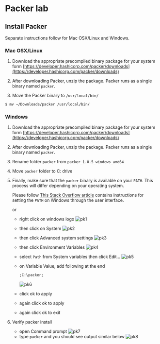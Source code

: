 # Packer lab

## Install Packer

Separate instructions follow for Mac OSX/Linux and Windows.

### Mac OSX/Linux

1. Download the appropriate precompiled binary package for your system form [https://developer.hashicorp.com/packer/downloads](https://developer.hashicorp.com/packer/downloads)

2. After downloading Packer, unzip the package. Packer runs as a single binary named `packer`.

3. Move the Packer binary to `/usr/local/bin/`

~~~bash
$ mv ~/Downloads/packer /usr/local/bin/
~~~

### Windows

1. Download the appropriate precompiled binary package for your system form [https://developer.hashicorp.com/packer/downloads](https://developer.hashicorp.com/packer/downloads)

2. After downloading Packer, unzip the package. Packer runs as a single binary named `packer`.

3. Rename folder `packer` from `packer_1.8.5_windows_amd64`

4. Move `packer` folder to C: drive

5. Finally, make sure that the `packer` binary is available on your `PATH`. This process will differ depending on your operating system.

   Please follow [This Stack Overflow article](https://stackoverflow.com/questions/1618280/where-can-i-set-path-to-make-exe-on-windows) contains instructions for setting the `PATH` on Windows through the user interface.

   or

   - right click on windows logo
     ![pk1](../images/pk1.png)

   - then click on System
     ![pk2](../images/pk2.png)
   - then click Advanced system settings
     ![pk3](../images/pk3.png)
   - then click Environment Variables
     ![pk4](../images/pk4.png)
   - select `Path` from System variables then click Edit...
     ![pk5](../images/pk5.png)
   - on Variable Value, add following at the end

     ~~~txt
     ;C:\packer;
     ~~~

     ![pk6](../images/pk6.png)

   - click ok to apply
   - again click ok to apply
   - again click ok to exit

6. Verify packer install
   - open Command prompt
     ![pk7](../images/pk7.png)
   - type `packer` and you should see output similar below
     ![pk8](../images/pk8.png)
